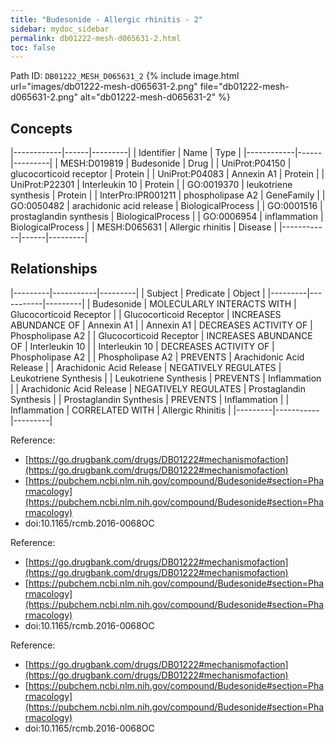 ```yaml
---
title: "Budesonide - Allergic rhinitis - 2"
sidebar: mydoc_sidebar
permalink: db01222-mesh-d065631-2.html
toc: false 
---
```



Path ID: `DB01222_MESH_D065631_2`
{% include image.html url="images/db01222-mesh-d065631-2.png" file="db01222-mesh-d065631-2.png" alt="db01222-mesh-d065631-2" %}

## Concepts

|------------|------|---------|
| Identifier | Name | Type    |
|------------|------|---------|
| MESH:D019819 | Budesonide | Drug |
| UniProt:P04150 | glucocorticoid receptor | Protein |
| UniProt:P04083 | Annexin A1 | Protein |
| UniProt:P22301 | Interleukin 10 | Protein |
| GO:0019370 | leukotriene synthesis | Protein |
| InterPro:IPR001211 | phospholipase A2 | GeneFamily |
| GO:0050482 | arachidonic acid release | BiologicalProcess |
| GO:0001516 | prostaglandin synthesis | BiologicalProcess |
| GO:0006954 | inflammation | BiologicalProcess |
| MESH:D065631 | Allergic rhinitis | Disease |
|------------|------|---------|

## Relationships

|---------|-----------|---------|
| Subject | Predicate | Object  |
|---------|-----------|---------|
| Budesonide | MOLECULARLY INTERACTS WITH | Glucocorticoid Receptor |
| Glucocorticoid Receptor | INCREASES ABUNDANCE OF | Annexin A1 |
| Annexin A1 | DECREASES ACTIVITY OF | Phospholipase A2 |
| Glucocorticoid Receptor | INCREASES ABUNDANCE OF | Interleukin 10 |
| Interleukin 10 | DECREASES ACTIVITY OF | Phospholipase A2 |
| Phospholipase A2 | PREVENTS | Arachidonic Acid Release |
| Arachidonic Acid Release | NEGATIVELY REGULATES | Leukotriene Synthesis |
| Leukotriene Synthesis | PREVENTS | Inflammation |
| Arachidonic Acid Release | NEGATIVELY REGULATES | Prostaglandin Synthesis |
| Prostaglandin Synthesis | PREVENTS | Inflammation |
| Inflammation | CORRELATED WITH | Allergic Rhinitis |
|---------|-----------|---------|

Reference: 
  - [https://go.drugbank.com/drugs/DB01222#mechanismofaction](https://go.drugbank.com/drugs/DB01222#mechanismofaction)
  - [https://pubchem.ncbi.nlm.nih.gov/compound/Budesonide#section=Pharmacology](https://pubchem.ncbi.nlm.nih.gov/compound/Budesonide#section=Pharmacology)
  - doi:10.1165/rcmb.2016-0068OC

Reference: 
  - [https://go.drugbank.com/drugs/DB01222#mechanismofaction](https://go.drugbank.com/drugs/DB01222#mechanismofaction)
  - [https://pubchem.ncbi.nlm.nih.gov/compound/Budesonide#section=Pharmacology](https://pubchem.ncbi.nlm.nih.gov/compound/Budesonide#section=Pharmacology)
  - doi:10.1165/rcmb.2016-0068OC

Reference: 
  - [https://go.drugbank.com/drugs/DB01222#mechanismofaction](https://go.drugbank.com/drugs/DB01222#mechanismofaction)
  - [https://pubchem.ncbi.nlm.nih.gov/compound/Budesonide#section=Pharmacology](https://pubchem.ncbi.nlm.nih.gov/compound/Budesonide#section=Pharmacology)
  - doi:10.1165/rcmb.2016-0068OC
